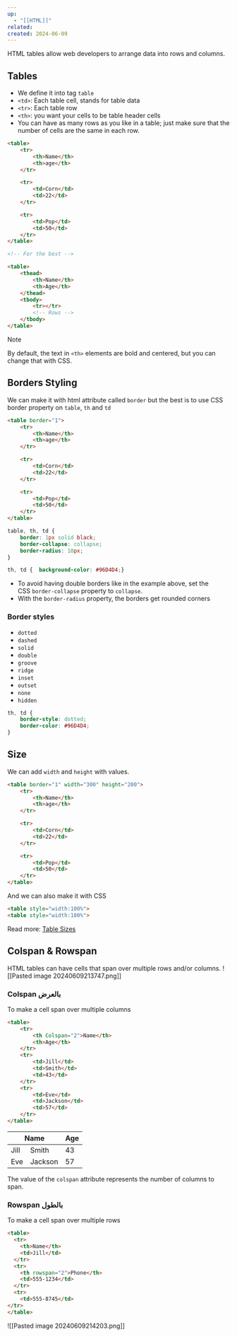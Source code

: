 ```yaml
---
up:
  - "[[HTML]]"
related: 
created: 2024-06-09
---
```


HTML tables allow web developers to arrange data into rows and columns.
## Tables
- We define it into tag `table`
- `<td>`: Each table cell, stands for table data
- `<tr>`: Each table row
- `<th>`: you want your cells to be table header cells
- You can have as many rows as you like in a table; just make sure that the number of cells are the same in each row.

```html
<table>
	<tr>
		<th>Name</th>
		<th>age</th>
	</tr>

	<tr>
		<td>Corn</td>
		<td>22</td>
	</tr>

	<tr>
		<td>Pop</td>
		<td>50</td>
	</tr>
</table>

<!-- For the best -->

<table>
	<thead>
		<th>Name</th>
		<th>Age</th>
	</thead>
	<tbody>
		<tr></tr>
		<!-- Rows -->
	</tbody>
</table>
```

> [!note]
> By default, the text in `<th>` elements are bold and centered, but you can change that with CSS.

## Borders Styling
We can make it with html attribute called `border` 
but the best is to use CSS border property on `table`, `th` and `td`

```html
<table border="1">
	<tr>
		<th>Name</th>
		<th>age</th>
	</tr>

	<tr>
		<td>Corn</td>
		<td>22</td>
	</tr>

	<tr>
		<td>Pop</td>
		<td>50</td>
	</tr>
</table>
```

```css
table, th, td {
	border: 1px solid black;
	border-collapse: collapse;
	border-radius: 10px;
}

th, td {  background-color: #96D4D4;}
```

- To avoid having double borders like in the example above, set the CSS `border-collapse` property to `collapse`.
- With the `border-radius` property, the borders get rounded corners

### Border styles
- `dotted`     
- `dashed`     
- `solid`     
- `double`     
- `groove`     
- `ridge`     
- `inset`     
- `outset`     
- `none`     
- `hidden`

```css
th, td {
	border-style: dotted;
	border-color: #96D4D4;
}
```

## Size
We can add `width` and `height` with values.
```html
<table border="1" width="300" height="200">
	<tr>
		<th>Name</th>
		<th>age</th>
	</tr>

	<tr>
		<td>Corn</td>
		<td>22</td>
	</tr>

	<tr>
		<td>Pop</td>
		<td>50</td>
	</tr>
</table>
```
And we can also make it with CSS
```html
<table style="width:100%">
<table style="width:100%">
```
Read more: [Table Sizes](https://www.w3schools.com/html/html_table_sizes.asp)

## Colspan & Rowspan
HTML tables can have cells that span over multiple rows and/or columns.
![[Pasted image 20240609213747.png]]
### Colspan بالعرض
To make a cell span over multiple columns
```html
<table>
	<tr>
		<th Colspan="2">Name</th>
		<th>Age</th>
	</tr>
	<tr>  
		<td>Jill</td>  
		<td>Smith</td>  
		<td>43</td>
	</tr>  
	<tr>  
		<td>Eve</td>  
		<td>Jackson</td>  
		<td>57</td>  
	</tr>
</table>
```

<table>
	<thead>
		<th Colspan="2">Name</th>
		<th>Age</th>
	</thead>
	<tr>  
		<td>Jill</td>  
		<td>Smith</td>  
		<td>43</td>
	</tr>  
	<tr>  
		<td>Eve</td>  
		<td>Jackson</td>  
		<td>57</td>  
	</tr>
</table>

The value of the `colspan` attribute represents the number of columns to span.

### Rowspan بالطول
To make a cell span over multiple rows
```html
<table>  
  <tr>  
    <th>Name</th>  
    <td>Jill</td>  
  </tr>  
  <tr>  
    <th rowspan="2">Phone</th>  
    <td>555-1234</td>  
  </tr>  
  <tr>  
    <td>555-8745</td>  
</tr>  
</table>
```

![[Pasted image 20240609214203.png]]